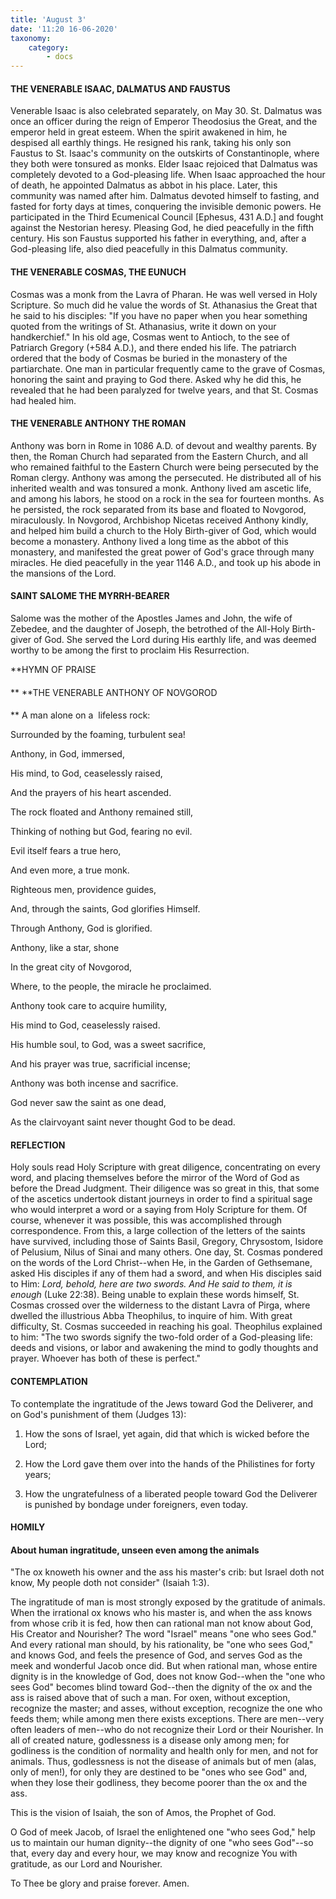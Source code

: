 ```yaml
---
title: 'August 3'
date: '11:20 16-06-2020'
taxonomy:
    category:
        - docs
---
```


#### THE VENERABLE ISAAC, DALMATUS AND FAUSTUS

Venerable Isaac is also celebrated separately, on May 30. St. Dalmatus was once an officer during the reign of Emperor Theodosius the Great, and the emperor held in great esteem. When the spirit awakened in him, he despised all earthly things. He resigned his rank, taking his only son Faustus to St. Isaac's community on the outskirts of Constantinople, where they both were tonsured as monks. Elder Isaac rejoiced that Dalmatus was completely devoted to a God-pleasing life. When Isaac approached the hour of death, he appointed Dalmatus as abbot in his place. Later, this community was named after him. Dalmatus devoted himself to fasting, and fasted for forty days at times, conquering the invisible demonic powers. He participated in the Third Ecumenical Council [Ephesus, 431 A.D.] and fought against the Nestorian heresy. Pleasing God, he died peacefully in the fifth century. His son Faustus supported his father in everything, and, after a God-pleasing life, also died peacefully in this Dalmatus community.

#### THE VENERABLE COSMAS, THE EUNUCH

Cosmas was a monk from the Lavra of Pharan. He was well versed in Holy Scripture. So much did he value the words of St. Athanasius the Great that he said to his disciples: "If you have no paper when you hear something quoted from the writings of St. Athanasius, write it down on your handkerchief." In his old age, Cosmas went to Antioch, to the see of Patriarch Gregory (+584 A.D.), and there ended his life. The patriarch ordered that the body of Cosmas be buried in the monastery of the partiarchate. One man in particular frequently came to the grave of Cosmas, honoring the saint and praying to God there. Asked why he did this, he revealed that he had been paralyzed for twelve years, and that St. Cosmas had healed him.

#### THE VENERABLE ANTHONY THE ROMAN

Anthony was born in Rome in 1086 A.D. of devout and wealthy parents. By then, the Roman Church had separated from the Eastern Church, and all who remained faithful to the Eastern Church were being persecuted by the Roman clergy. Anthony was among the persecuted. He distributed all of his inherited wealth and was tonsured a monk. Anthony lived am ascetic life, and among his labors, he stood on a rock in the sea for fourteen months. As he persisted, the rock separated from its base and floated to Novgorod, miraculously. In Novgorod, Archbishop Nicetas received Anthony kindly, and helped him build a church to the Holy Birth-giver of God, which would become a monastery. Anthony lived a long time as the abbot of this monastery, and manifested the great power of God's grace through many miracles. He died peacefully in the year 1146 A.D., and took up his abode in the mansions of the Lord.

#### SAINT SALOME THE MYRRH-BEARER

Salome was the mother of the Apostles James and John, the wife of Zebedee, and the daughter of Joseph, the betrothed of the All-Holy Birth-giver of God. She served the Lord during His earthly life, and was deemed worthy to be among the first to proclaim His Resurrection.


**HYMN OF PRAISE
####  
**
**THE VENERABLE ANTHONY OF NOVGOROD
####  
**
A man alone on a  lifeless rock:
 

Surrounded by the foaming, turbulent sea!
 

Anthony, in God, immersed,
 

His mind, to God, ceaselessly raised,
 

And the prayers of his heart ascended.
 

The rock floated and Anthony remained still,
 

Thinking of nothing but God, fearing no evil.
 

Evil itself fears a true hero,
 

And even more, a true monk.
 

Righteous men, providence guides,
 

And, through the saints, God glorifies Himself.
 

Through Anthony, God is glorified.
 

Anthony, like a star, shone
 

In the great city of Novgorod,
 

Where, to the people, the miracle he proclaimed.
 

Anthony took care to acquire humility,
 

His mind to God, ceaselessly raised.
 

His humble soul, to God, was a sweet sacrifice,
 

And his prayer was true, sacrificial incense;
 

Anthony was both incense and sacrifice.
 

God never saw the saint as one dead,
 

As the clairvoyant saint never thought God to be dead.
 

#### REFLECTION

Holy souls read Holy Scripture with great diligence, concentrating on every word, and placing themselves before the mirror of the Word of God as before the Dread Judgment. Their diligence was so great in this, that some of the ascetics undertook distant journeys in order to find a spiritual sage who would interpret a word or a saying from Holy Scripture for them. Of course, whenever it was possible, this was accomplished through correspondence. From this, a large collection of the letters of the saints have survived, including those of Saints Basil, Gregory, Chrysostom, Isidore of Pelusium, Nilus of Sinai and many others. One day, St. Cosmas pondered on the words of the Lord Christ--when He, in the Garden of Gethsemane, asked His disciples if any of them had a sword, and when His disciples said to Him: *Lord, behold, here are two swords. And He said to them, it is enough* (Luke 22:38). Being unable to explain these words himself, St. Cosmas crossed over the wilderness to the distant Lavra of Pirga, where dwelled the illustrious Abba Theophilus, to inquire of him. With great difficulty, St. Cosmas succeeded in reaching his goal. Theophilus explained to him: "The two swords signify the two-fold order of a God-pleasing life: deeds and visions, or labor and awakening the mind to godly thoughts and prayer. Whoever has both of these is perfect."


#### CONTEMPLATION


To contemplate the ingratitude of the Jews toward God the Deliverer, and on God's punishment of them (Judges 13):

1.  How the sons of Israel, yet again, did that which is wicked before the Lord;

1.  How the Lord gave them over into the hands of the Philistines for forty years;

1.  How the ungratefulness of a liberated people toward God the Deliverer is punished by bondage under foreigners, even today.


#### HOMILY


#### About human ingratitude, unseen even among the animals

"The ox knoweth his owner and the ass his master's crib: but Israel doth not know, My people doth not consider" (Isaiah 1:3).

The ingratitude of man is most strongly exposed by the gratitude of animals. When the irrational ox knows who his master is, and when the ass knows from whose crib it is fed, how then can rational man not know about God, His Creator and Nourisher? The word "Israel" means "one who sees God." And every rational man should, by his rationality, be "one who sees God," and knows God, and feels the presence of God, and serves God as the meek and wonderful Jacob once did. But when rational man, whose entire dignity is in the knowledge of God, does not know God--when the "one who sees God" becomes blind toward God--then the dignity of the ox and the ass is raised above that of such a man. For oxen, without exception, recognize the master; and asses, without exception, recognize the one who feeds them; while among men there exists exceptions. There are men--very often leaders of men--who do not recognize their Lord or their Nourisher. In all of created nature, godlessness is a disease only among men; for godliness is the condition of normality and health only for men, and not for animals. Thus, godlessness is not the disease of animals but of men (alas, only of men!), for only they are destined to be "ones who see God" and, when they lose their godliness, they become poorer than the ox and the ass.

This is the vision of Isaiah, the son of Amos, the Prophet of God.

O God of meek Jacob, of Israel the enlightened one "who sees God," help us to maintain our human dignity--the dignity of one "who sees God"--so that, every day and every hour, we may know and recognize You with gratitude, as our Lord and Nourisher.

To Thee be glory and praise forever. Amen.
